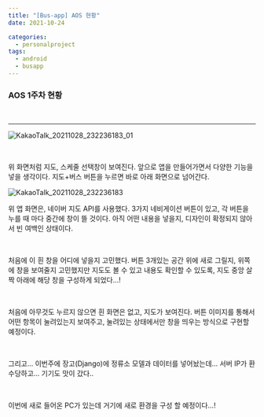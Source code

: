```yaml
---
title: "[Bus-app] AOS 현황"
date: 2021-10-24

categories:
  - personalproject
tags:
  - android
  - busapp
---
```


### AOS 1주차 현황

<br>

---

![KakaoTalk_20211028_232236183_01](https://user-images.githubusercontent.com/47859845/139275740-dfa523ee-3943-46f8-aa07-8782ab0685b4.jpg)


<br>

위 화면처럼 지도, 스케줄 선택창이 보여진다. 앞으로 앱을 만들어가면서 다양한 기능을 넣을 생각이다. 지도+버스 버튼을 누르면 바로 아래 화면으로 넘어간다.

![KakaoTalk_20211028_232236183](https://user-images.githubusercontent.com/47859845/139275730-1d87c30f-03d6-48fd-8d69-2974af7c56ce.jpg)

위 앱 화면은, 네이버 지도 API를 사용했다. 3가지 네비게이션 버튼이 있고, 각 버튼을 누를 때 마다 중간에 창이 뜰 것이다.
아직 어떤 내용을 넣을지, 디자인이 확정되지 않아서 빈 여백인 상태이다.

<br>

처음에 이 흰 창을 어디에 넣을지 고민했다.
버튼 3개있는 공간 위에 새로 그릴지, 위쪽에 창을 보여줄지 고민했지만 지도도 볼 수 있고 내용도 확인할 수 있도록, 지도 중앙 살짝 아래에 해당 창을 구성하게 되었다...!

<br>

처음에 아무것도 누르지 않으면 흰 화면은 없고, 지도가 보여진다. 버튼 이미지를 통해서 어떤 항목이 눌려있는지 보여주고, 눌려있는 상태에서만 창을 띄우는 방식으로 구현할 예정이다.

<br>

그리고... 이번주에 장고(Django)에 정류소 모델과 데이터를 넣어놨는데... 서버 IP가 환수당하고... 기기도 맛이 갔다..

<br>

이번에 새로 들어온 PC가 있는데 거기에 새로 환경을 구성 할 예정이다...!

<br>
<br>
